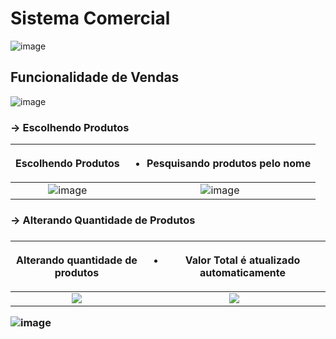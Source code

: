 <h1>Sistema Comercial</h1>

![image](https://github.com/ThamirisMaria/commercial-system/assets/73439911/35b1c57a-cf29-4b67-9546-99f0c4e031c8)

<h2>Funcionalidade de Vendas</h2>

![image](https://github.com/ThamirisMaria/commercial-system/assets/73439911/7f6a044e-84d3-4a81-9ba6-07006a8071ed)

<h3> -> Escolhendo Produtos</h3>

Escolhendo Produtos            |  <ul><li>Pesquisando produtos pelo nome</li><ul>
:-------------------------:|:-------------------------:
![image](https://github.com/ThamirisMaria/commercial-system/assets/73439911/24d3beea-9510-460e-98e8-d63586e1bb5f) | ![image](https://github.com/ThamirisMaria/commercial-system/assets/73439911/db7c9949-b610-43f1-9b06-b2c5eabae046)

<h3> -> Alterando Quantidade de Produtos <h3>
  
Alterando quantidade de produtos             |  <ul><li>Valor Total é atualizado automaticamente</li><ul>
:-------------------------:|:-------------------------:
<img src="https://github.com/ThamirisMaria/commercial-system/assets/73439911/3b8a772e-2aa9-49d4-af49-f1753af61dac"/> |   <img src="https://github.com/ThamirisMaria/commercial-system/assets/73439911/310d4314-1c80-4086-8030-47f9b2f31c74"/>
 
![image](https://github.com/ThamirisMaria/commercial-system/assets/73439911/c177c04b-e1ae-4325-9d2c-b709a4ff183c)


